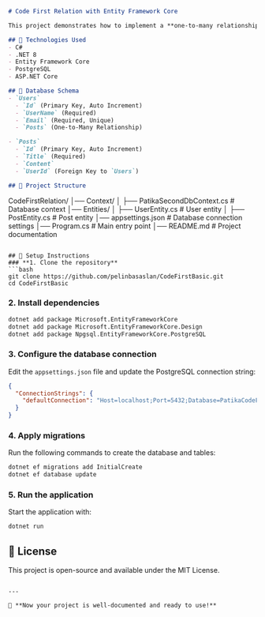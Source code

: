 
```markdown
# Code First Relation with Entity Framework Core

This project demonstrates how to implement a **one-to-many relationship** between `UserEntity` and `PostEntity` using **Entity Framework Core (EF Core)** with the **Code First Approach**.

## 📌 Technologies Used
- C#
- .NET 8
- Entity Framework Core
- PostgreSQL
- ASP.NET Core

## 📌 Database Schema
- `Users`
  - `Id` (Primary Key, Auto Increment)
  - `UserName` (Required)
  - `Email` (Required, Unique)
  - `Posts` (One-to-Many Relationship)

- `Posts`
  - `Id` (Primary Key, Auto Increment)
  - `Title` (Required)
  - `Content`
  - `UserId` (Foreign Key to `Users`)

## 📌 Project Structure
```
CodeFirstRelation/
│── Context/
│   ├── PatikaSecondDbContext.cs  # Database context
│── Entities/
│   ├── UserEntity.cs             # User entity
│   ├── PostEntity.cs             # Post entity
│── appsettings.json              # Database connection settings
│── Program.cs                    # Main entry point
│── README.md                     # Project documentation
```

## 📌 Setup Instructions
### **1. Clone the repository**
```bash
git clone https://github.com/pelinbasaslan/CodeFirstBasic.git
cd CodeFirstBasic
```

### **2. Install dependencies**
```bash
dotnet add package Microsoft.EntityFrameworkCore
dotnet add package Microsoft.EntityFrameworkCore.Design
dotnet add package Npgsql.EntityFrameworkCore.PostgreSQL
```

### **3. Configure the database connection**
Edit the `appsettings.json` file and update the PostgreSQL connection string:

```json
{
  "ConnectionStrings": {
    "defaultConnection": "Host=localhost;Port=5432;Database=PatikaCodeFirstDb2;Username=postgres;Password=yourpassword"
  }
}
```

### **4. Apply migrations**
Run the following commands to create the database and tables:

```bash
dotnet ef migrations add InitialCreate
dotnet ef database update
```

### **5. Run the application**
Start the application with:

```bash
dotnet run
```

## 📌 License
This project is open-source and available under the MIT License.
```

---

🚀 **Now your project is well-documented and ready to use!**